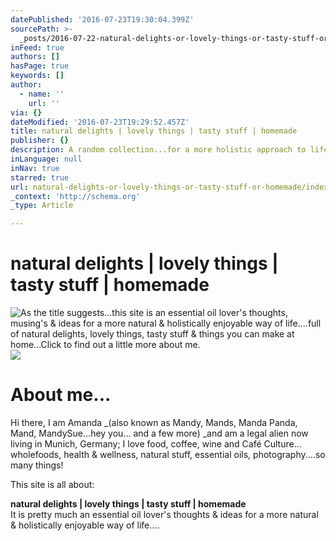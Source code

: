 ```yaml
---
datePublished: '2016-07-23T19:30:04.399Z'
sourcePath: >-
  _posts/2016-07-22-natural-delights-or-lovely-things-or-tasty-stuff-or-homemade.md
inFeed: true
authors: []
hasPage: true
keywords: []
author:
  - name: ''
    url: ''
via: {}
dateModified: '2016-07-23T19:29:52.457Z'
title: natural delights | lovely things | tasty stuff | homemade
publisher: {}
description: A random collection...for a more holistic approach to life
inLanguage: null
inNav: true
starred: true
url: natural-delights-or-lovely-things-or-tasty-stuff-or-homemade/index.html
_context: 'http://schema.org'
_type: Article

---
```

# natural delights | lovely things | tasty stuff | homemade
![As the title suggests...this site is an essential oil lover's thoughts, musing's & ideas for a more natural & holistically enjoyable way of life....full of natural delights, lovely things, tasty stuff & things you can make at home...Click to find out a little more about me.](https://the-grid-user-content.s3-us-west-2.amazonaws.com/020eef84-7f9b-4c3a-92b0-a0fa257dc43e.jpg)
![](https://the-grid-user-content.s3-us-west-2.amazonaws.com/cd08a3de-39bf-4c6b-9bb3-06d992394795.jpg)

# About me...

Hi there, I am Amanda _(also known as Mandy, Mands, Manda Panda, Mand, MandySue...hey you... and a few more) _and am a legal alien now living in Munich, Germany; I love food, coffee, wine and Café Culture... wholefoods, health & wellness, natural stuff, essential oils, photography....so many things!

This site is all about:

**natural delights | lovely things | tasty stuff | homemade**  
It is pretty much an essential oil lover's thoughts & ideas for a more natural & holistically enjoyable way of life....